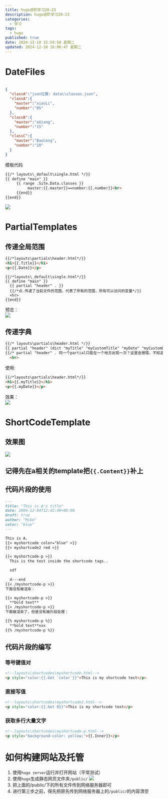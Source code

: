 ```yaml
---
title: hugo进阶学习20-23
description: hugo进阶学习20-23
categories:
  - 学习
tags:
  - hugo
published: true
date: 2024-12-10 15:54:58 星期二
updated: 2024-12-10 16:06:47 星期二
---
```

# DateFiles
```json

{
  "classA":"json位置: data\\classes.json",
  "classA":{
    "master":"xiaoLi",
    "number":"05"
  },
  "classB":{
    "master":"aXiang",
    "number":"15"
  },
  "classC":{
    "master":"BaoCeng",
    "number":"20"
  }
}
```
模板代码  
``` html
{{/* layouts\_default\single.html */}}
{{ define "main" }}
     {{ range .Site.Data.classes }}
          master:{{.master}}==number:{{.number}}<br>
     {{end}}
{{end}}
```

![](attachments/img/ly-20241210164617330.png)  
# PartialTemplates
## 传递全局范围
``` html
{{/*layouts\partials\header.html*/}}
<h1>{{.Title}}</h1>
<p>{{.Date}}</p>
```

``` 
{{/*layouts\_default\single.html*/}}
{{ define "main" }}
  {{ partial "header" . }}
  {{/*点.传递了当前文件的范围，代表了所有的范围，所有可以访问的变量*/}}
  <hr>
{{end}}
```
预览：  
![](attachments/img/ly-20241210165423667.png)  

## 传递字典
``` html
{{/* layouts\partials\header.html */}}
{{ partial "header" (dict "myTitle" "myCustomTitle" "myDate" "myCustomDate" ) }}
{{/* partial "header" . 同一个partial只能在一个地方出现一次？这里会报错，不知道为啥*/}}
  <hr>
```
使用:  
``` html
{{/*layouts\partials\header.html*/}}
<h1>{{.myTitle}}</h1>
<p>{{.myDate}}</p>
```

效果：  
![](attachments/img/ly-20241210170803404.png)  

# ShortCodeTemplate
## 效果图
![](attachments/img/ly-20241210173108285.png)  
## 记得先在a相关的template把```{{.Content}}```补上
## 代码片段的使用
``` markdown
---
title: "This is A's title"
date: 2004-12-04T12:42:49+08:00
draft: true
author: "Mike"
color: "blue"
---

This is A.  
{{< myshortcode color="blue" >}}
{{< myshortcode2 red >}}

{{< myshortcode-p >}}
  This is the test inside the shortcode tags..  

  sdf  
  
  d---end  
{{< /myshortcode-p >}}  
下面没有被渲染：  

{{< myshortcode-p >}}
  **bold text**
{{< /myshortcode-p >}}
下面被渲染了，但是没有被片段处理：  

{{% myshortcode-p %}}
  **bold text**xxx
{{% /myshortcode-p %}}
```
## 代码片段的编写
### 等号键值对
``` html
<!--layouts\shortcodes\myshortcode.html-->
<p style="color:{{.Get `color`}}">This is my shortcode text</p>
```
### 直接写值
``` html
<!--layouts\shortcodes\myshortcode2.html-->
<p style="color:{{.Get 0}}">This is my shortcode text</p>
```
### 获取多行大量文字
``` html
<!--layouts\shortcodes\myshortcode-p.html-->
<p style="background-color: yellow;">{{.Inner}}</p>
```

# 如何构建网站及托管

1. 使用```hugo server```运行并打开网站（平常测试）
2. 使用```hugo```生成静态网页文件夹```/public/``` ![](attachments/img/ly-20241210175221253.png) 
3. 把上面的/public/下的所有文件传到网络服务器即可
4. 进行第三步之前，得先把原先传到网络服务器上的```/public/```的内容清空